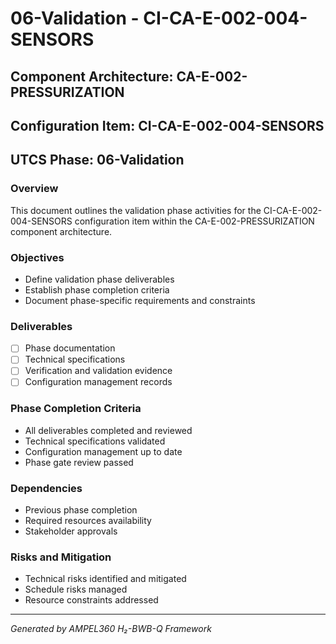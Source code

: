 # 06-Validation - CI-CA-E-002-004-SENSORS

## Component Architecture: CA-E-002-PRESSURIZATION
## Configuration Item: CI-CA-E-002-004-SENSORS
## UTCS Phase: 06-Validation

### Overview
This document outlines the validation phase activities for the CI-CA-E-002-004-SENSORS configuration item within the CA-E-002-PRESSURIZATION component architecture.

### Objectives
- Define validation phase deliverables
- Establish phase completion criteria
- Document phase-specific requirements and constraints

### Deliverables
- [ ] Phase documentation
- [ ] Technical specifications
- [ ] Verification and validation evidence
- [ ] Configuration management records

### Phase Completion Criteria
- All deliverables completed and reviewed
- Technical specifications validated
- Configuration management up to date
- Phase gate review passed

### Dependencies
- Previous phase completion
- Required resources availability
- Stakeholder approvals

### Risks and Mitigation
- Technical risks identified and mitigated
- Schedule risks managed
- Resource constraints addressed

---
*Generated by AMPEL360 H₂-BWB-Q Framework*

